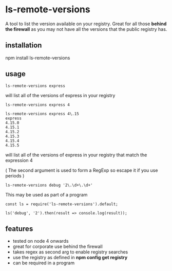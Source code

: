 # ls-remote-versions

A tool to list the version available on your registry. Great for all those **behind the firewall** as you may not have all
the versions that the public registry has.

## installation

npm install ls-remote-versions

## usage

```
ls-remote-versions express
```

will list all of the versions of express in your registry

```
ls-remote-versions express 4
```

```
ls-remote-versions express 4\.15
express
4.15.0
4.15.1
4.15.2
4.15.3
4.15.4
4.15.5
```

will list all of the versions of express in your registry that match the expression 4

( The second argument is used to form a RegExp so escape it if you use periods )


```
ls-remote-versions debug '2\.\d+\.\d+'
```

This may be used as part of a program

```
const ls = require('ls-remote-versions').default;

ls('debug', '2').then(result => console.log(result));
```


## features

- tested on node 4 onwards
- great for corporate use behind the firewall
- takes regex as second arg to enable registry searches
- use the registry as defined in **npm config get registry**
- can be required in a program
